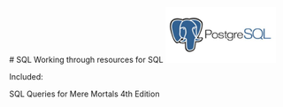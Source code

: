 <div align="center">
  <!-- Title: -->
<a href="http://github.com/https://github.com/ssoehdata/SQL">
  
</a>

</div>
# SQL
Working through resources for SQL
<img src="https://github.com/ssoehdata/SQL/blob/main/postgresql.jpg" height="100">

Included:

SQL Queries for Mere Mortals 4th Edition
